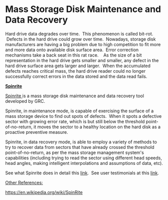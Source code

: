 # Mass Storage Disk Maintenance and Data Recovery
<p>Hard drive data degrades over time.  This phenomenon is called bit-rot.  Defects in the hard drive could grow over time.  Nowadays, storage disk manufacturers are having a big problem due to high competition to fit more and more data onto available disk surface area.  Error correction mechanisms take a back seat in this rat race.    As the size of a bit representation in the hard drive gets smaller and smaller, any defect in the hard drive surface area gets larger and larger.  When the accumulated defects reaches critical mass, the hard drive reader could no longer successfully correct errors in the data stored and the data read fails.</p>
<p><strong><span style="text-decoration: underline;">Spinrite</span></strong></p>
<p><a href="https://www.grc.com/spinrite.htm" target="_blank" rel="noopener">Spinrite </a>is a mass storage disk maintenance and data recovery tool developed by GRC.</p>
<p>Spinrite, in maintenance mode, is capable of exercising the surface of a mass storage device to find out spots of defects.  When it spots a defective sector with growing error rate, which is but still below the threshold point-of-no-return, it moves the sector to a healthy location on the hard disk as a proactive preventive measure.</p>
<p>Spinrite, in data recovery mode, is able to employ a variety of methods to try to recover data from sectors that have already crossed the threshold point-of-no-return, as per the mass storage management system's capabilities (including trying to read the sector using different head speeds, head angles, making intelligent interpolations and assumptions of data, etc).</p>
<p>See what Spinrite does in detail this <a href="https://www.grc.com/sr/whatitdoes.htm" target="_blank" rel="noopener">link</a>.  See user testimonials at this <a href="https://www.grc.com/sr/testimonials.htm" target="_blank" rel="noopener">link</a>.</p>
<p><span style="text-decoration: underline;">Other References:</span></p>
<p><a href="https://en.wikipedia.org/wiki/SpinRite" target="_blank" rel="noopener">https://en.wikipedia.org/wiki/SpinRite</a></p>
